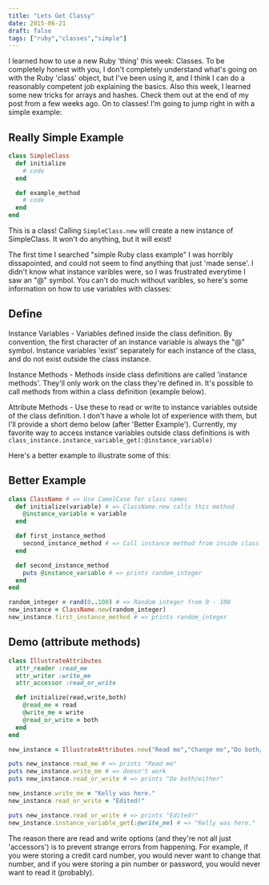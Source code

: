 ```yaml
---
title: "Lets Get Classy"
date: 2015-06-21
draft: false
tags: ["ruby","classes","simple"]
---
```


I learned how to use a new Ruby 'thing' this week: Classes. To be completely honest with you, I don't completely understand what's going on with the Ruby 'class' object, but I've been using it, and I think I can do a reasonably competent job explaining the basics. Also this week, I learned some new tricks for arrays and hashes. Check them out at the end of my post from a few weeks ago. On to classes! I'm going to jump right in with a simple example:

## Really Simple Example
``` ruby
class SimpleClass 
  def initialize 
    # code
  end

  def example_method
    # code
  end
end
```

This is a class! Calling `SimpleClass.new` will create a new instance of SimpleClass. It won't do anything, but it will exist!

The first time I searched "simple Ruby class example" I was horribly dissapointed, and could not seem to find anything that just 'made sense'. I didn't know what instance varibles were, so I was frustrated everytime I saw an "@" symbol. You can't do much without varibles, so here's some information on how to use variables with classes:

## Define
Instance Variables - Variables defined inside the class definition. By convention, the first character of an instance variable is always the "@" symbol. Instance variables 'exist' separately for each instance of the class, and do not exist outside the class instance.

Instance Methods - Methods inside class definitions are called 'instance methods'. They'll only work on the class they're defined in. It's possible to call methods from within a class definition (example below).

Attribute Methods - Use these to read or write to instance variables outside of the class definition. I don't have a whole lot of experience with them, but I'll provide a short demo below (after 'Better Example'). Currently, my favorite way to access instance variables outside class definitions is with `class_instance.instance_variable_get(:@instance_variable)`

Here's a better example to illustrate some of this:

## Better Example
``` ruby
class ClassName # => Use CamelCase for class names
  def initialize(variable) # => ClassName.new calls this method
    @instance_variable = variable
  end

  def first_instance_method 
    second_instance_method # => Call instance method from inside class definition
  end

  def second_instance_method 
    puts @instance_variable # => prints random_integer
  end
end
```

``` ruby
random_integer = rand(0..100) # => Random integer from 0 - 100
new_instance = ClassName.new(random_integer) 
new_instance.first_instance_method # => prints random_integer
```

## Demo (attribute methods)
``` ruby
class IllustrateAttributes
  attr_reader :read_me
  attr_writer :write_me
  attr_accessor :read_or_write

  def initialize(read,write,both)
    @read_me = read
    @write_me = write
    @read_or_write = both
  end
end
```

``` ruby
new_instance = IllustrateAttributes.new("Read me","Change me","Do both/either")

puts new_instance.read_me # => prints "Read me"
puts new_instance.write_me # => doesn't work
puts new_instance.read_or_write # => prints "Do both/either"

new_instance.write_me = "Kelly was here."
new_instance.read_or_write = "Edited!"

puts new_instance.read_or_write # => prints "Edited!"
new_instance.instance_variable_get(:@write_me) # => "Kelly was here."
```

The reason there are read and write options (and they're not all just 'accessors') is to prevent strange errors from happening. For example, if you were storing a credit card number, you would never want to change that number, and if you were storing a pin number or password, you would never want to read it (probably).
